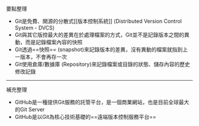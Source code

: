 要點整理
- Git是免費、開源的分散式[[版本控制系統]] (Distributed Version Control System - DVCS)
- Git與其它版控最大的差異在於處理檔案的方式，Git並不是記錄版本之間的異動，而是記錄檔案內容的快照
- Git透過==快照== (snapshot)來記錄版本的差異，沒有異動的檔案就指到上一版本，不會再存一次
- Git使用倉庫/數據庫 (Repository)來記錄檔案或目錄的狀態、儲存內容的歷史修改記錄

---

補充整理
- GitHub是一種提供Git服務的託管平台，是一個商業網站，也是目前全球最大的Git Server
- GitHub是以Git為核心技術基礎的==遠端版本控制服務平台==